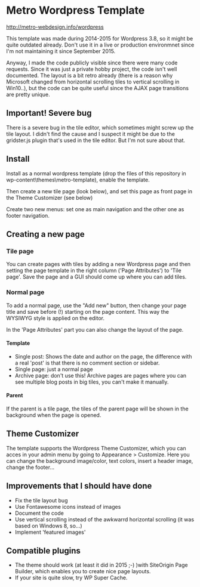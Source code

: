 # Metro Wordpress Template
http://metro-webdesign.info/wordpress

This template was made during 2014-2015 for Wordpress 3.8, so it might be quite outdated already. Don't use it in a live or production environmnet since I'm not maintaining it since September 2015.

Anyway, I made the code publicly visible since there were many code requests. Since it was just a private hobby project, the code isn't well documented. The layout is a bit retro already (there is a reason why Microsoft changed from horizontal scrolling tiles to vertical scrolling in Win10..), but the code can be quite useful since the AJAX page transitions are pretty unique. 

## Important! Severe bug
There is a severe bug in the tile editor, which sometimes might screw up the tile layout. I didn't find the cause and I suspect it might be due to the gridster.js plugin that's used in the tile editor. But I'm not sure about that. 


## Install
Install as a normal wordpress template (drop the files of this repository in wp-content\themes\metro-template), enable the template. 

Then create a new tile page (look below), and set this page as front page in the Theme Customizer (see below)

Create two new menus: set one as main navigation and the other one as footer navigation. 
## Creating a new page

### Tile page
You can create pages with tiles by adding a new Wordpress page and then setting the page template in the right column ('Page Attributes') to 'Tile page'. Save the page and a GUI should come up where you can add tiles.

### Normal page
To add a normal page, use the "Add new" button, then change your page title and save before (!) starting on the page content. This way the WYSIWYG style is applied on the editor.

In the 'Page Attributes' part you can also change the layout of the page. 

#### Template
- Single post: Shows the date and author on the page, the difference with a real 'post' is that there is no comment section or sidebar.
- Single page: just a normal page
- Archive page: don't use this! Archive pages are pages where you can see multiple blog posts in big tiles, you can't make it manually. 

#### Parent
If the parent is a tile page, the tiles of the parent page will be shown in the background when the page is opened.

## Theme Customizer
The template supports the Wordpress Theme Customizer, which you can acces in your admin menu by going to Appearance > Customize. Here you can change the background image/color, text colors, insert a header image, change the footer...


## Improvements that I should have done
- Fix the tile layout bug
- Use Fontawesome icons instead of images
- Document the code
- Use vertical scrolling instead of the awkwarrd horizontal scrolling (it was based on Windows 8, so...)
- Implement 'featured images'

## Compatible plugins

- The theme should work (at least it did in 2015 ;-) )with SiteOrigin Page Builder, which enables you to create nice page layouts. 
- If your site is quite slow, try WP Super Cache.
